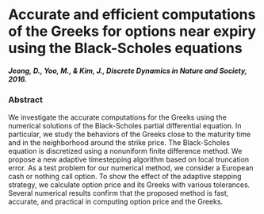 # Accurate and efficient computations of the Greeks for options near expiry using the Black-Scholes equations

##### Jeong, D., Yoo, M., & Kim, J., Discrete Dynamics in Nature and Society, 2016.

### Abstract
We investigate the accurate computations for the Greeks using the numerical solutions of the Black-Scholes partial differential equation. In particular, we study the behaviors of the Greeks close to the maturity time and in the neighborhood around the strike price. The Black-Scholes equation is discretized using a nonuniform finite difference method. We propose a new adaptive timestepping algorithm based on local truncation error. As a test problem for our numerical method, we consider a European cash or nothing call option. To show the effect of the adaptive stepping strategy, we calculate option price and its Greeks with various tolerances. Several numerical results confirm that the proposed method is fast, accurate, and practical in computing option price and the Greeks.